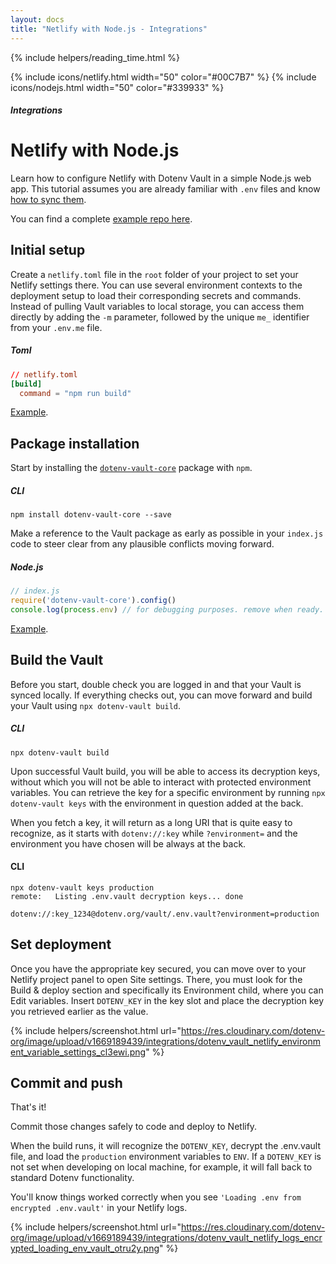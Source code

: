 ```yaml
---
layout: docs
title: "Netlify with Node.js - Integrations"
---
```


{% include helpers/reading_time.html %}

{% include icons/netlify.html width="50" color="#00C7B7" %}
{% include icons/nodejs.html width="50" color="#339933" %}

##### Integrations

# __Netlify with Node.js__

Learn how to configure Netlify with Dotenv Vault in a simple Node.js web app. This tutorial assumes you are already familiar with `.env` files and know [how to sync them](/docs/tutorials/sync).

You can find a complete [example repo here](https://github.com/dotenv-org/integration-example-netlify-nodejs).

## Initial setup
Create a `netlify.toml` file in the `root` folder of your project to set your Netlify settings there. You can use several environment contexts to the deployment setup to load their corresponding secrets and commands. Instead of pulling Vault variables to local storage, you can access them directly by adding the `-m` parameter, followed by the unique `me_` identifier from your `.env.me` file.

##### Toml

```Toml
// netlify.toml
[build]
  command = "npm run build"
```
[Example](https://github.com/dotenv-org/integration-example-netlify-nodejs/blob/master/netlify.toml).

## Package installation
Start by installing the [`dotenv-vault-core`](https://github.com/dotenv-org/dotenv-vault-core) package with `npm`.

##### CLI

```shell
npm install dotenv-vault-core --save
```
Make a reference to the Vault package as early as possible in your `index.js` code to steer clear from any plausible conflicts moving forward.

##### Node.js

```js
// index.js
require('dotenv-vault-core').config()
console.log(process.env) // for debugging purposes. remove when ready.
```
[Example](https://github.com/dotenv-org/integration-example-netlify-nodejs/blob/master/index.js).

## Build the Vault
Before you start, double check you are logged in and that your Vault is synced locally. If everything checks out, you can move forward and build your Vault using `npx dotenv-vault build`.

##### CLI

```shell
npx dotenv-vault build
```

Upon successful Vault build, you will be able to access its decryption keys, without which you will not be able to interact with protected environment variables. You can retrieve the key for a specific environment by running `npx dotenv-vault keys` with the environment in question added at the back.

When you fetch a key, it will return as a long URI that is quite easy to recognize, as it starts with `dotenv://:key` while `?environment=` and the environment you have chosen will be always at the back.

#### CLI

```shell
npx dotenv-vault keys production
remote:   Listing .env.vault decryption keys... done

dotenv://:key_1234@dotenv.org/vault/.env.vault?environment=production
```

## Set deployment
Once you have the appropriate key secured, you can move over to your Netlify project panel to open Site settings. There, you must look for the Build & deploy section and specifically its Environment child, where you can Edit variables. Insert `DOTENV_KEY` in the key slot and place the decryption key you retrieved earlier as the value.

{% include helpers/screenshot.html url="https://res.cloudinary.com/dotenv-org/image/upload/v1669189439/integrations/dotenv_vault_netlify_environment_variable_settings_cl3ewi.png" %}

## Commit and push

That's it!

Commit those changes safely to code and deploy to Netlify.

When the build runs, it will recognize the `DOTENV_KEY`, decrypt the .env.vault file, and load the `production` environment variables to `ENV`. If a `DOTENV_KEY` is not set when developing on local machine, for example, it will fall back to standard Dotenv functionality.

You'll know things worked correctly when you see `'Loading .env from encrypted .env.vault'` in your Netlify logs.

{% include helpers/screenshot.html url="https://res.cloudinary.com/dotenv-org/image/upload/v1669189439/integrations/dotenv_vault_netlify_logs_encrypted_loading_env_vault_otru2y.png" %}
